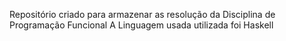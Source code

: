 Repositório criado para armazenar as resolução da Disciplina de Programação Funcional
A Linguagem usada utilizada foi Haskell
